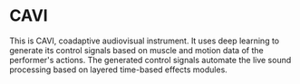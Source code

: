 # CAVI
This is CAVI, coadaptive audiovisual instrument. It uses deep learning to generate its control signals based on muscle and motion data of the performer's actions. The generated control signals automate the live sound processing based on layered time-based effects modules.
